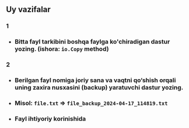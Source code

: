 ## Uy vazifalar

### 1
* ### Bitta fayl tarkibini boshqa faylga ko'chiradigan dastur yozing. (ishora: `io.Copy` method)

### 2
* ### Berilgan fayl nomiga joriy sana va vaqtni qo‘shish orqali uning zaxira nusxasini (backup) yaratuvchi dastur yozing.
* ### Misol: `file.txt` => `file_backup_2024-04-17_114819.txt`
* ### Fayl ihtiyoriy korinishida